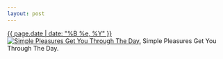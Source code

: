 ```yaml
---
layout: post
---
```


<p>
  <time><a href="/313">{{ page.date | date: "%B %e, %Y" }}</a></time>
  <a href="/313"><img src="{{ site.assets_url }}/313-240.jpg" srcset="{{ site.assets_url }}/313-480.jpg 480w, {{ site.assets_url }}/313-360.jpg 360w, {{ site.assets_url }}/313-240.jpg 240w, {{ site.assets_url }}/313-120.jpg 120w" sizes="(min-width: 700px) 50vw, calc(100vw - 2rem)" alt="Simple Pleasures Get You Through The Day." /></a>
  <span>Simple Pleasures Get You Through The Day.</span>
</p>
